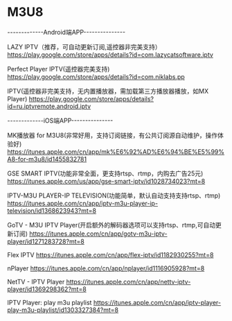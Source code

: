 # M3U8

-------------Android端APP---------------

LAZY IPTV（推荐，可自动更新订阅,遥控器非完美支持）
https://play.google.com/store/apps/details?id=com.lazycatsoftware.iptv

Perfect Player IPTV(遥控器完美支持)
https://play.google.com/store/apps/details?id=com.niklabs.pp

IPTV(遥控器非完美支持，无内置播放器，需加载第三方播放器播放，如MX Player)
https://play.google.com/store/apps/details?id=ru.iptvremote.android.iptv

-------------iOS端APP---------------

MK播放器 for M3U8(非常好用，支持订阅链接，有公共订阅源自动维护，操作体验好)
https://itunes.apple.com/cn/app/mk%E6%92%AD%E6%94%BE%E5%99%A8-for-m3u8/id1455832781

GSE SMART IPTV(功能非常全面，更支持rtsp、rtmp，内购去广告25元)
https://itunes.apple.com/us/app/gse-smart-iptv/id1028734023?mt=8

IPTV-M3U PLAYER-IP TELEVISION(功能简单，默认自动支持支持rtsp、rtmp)
https://itunes.apple.com/cn/app/iptv-m3u-player-ip-television/id1368623943?mt=8

GoTV - M3U IPTV Player(开启额外的解码器选项可以支持rtsp、rtmp,可自动更新订阅)
https://itunes.apple.com/cn/app/gotv-m3u-iptv-player/id1271283728?mt=8

Flex IPTV
https://itunes.apple.com/cn/app/flex-iptv/id1182930255?mt=8

nPlayer
https://itunes.apple.com/cn/app/nplayer/id1116905928?mt=8

NetTV - IPTV Player
https://itunes.apple.com/cn/app/nettv-iptv-player/id1369298362?mt=8

IPTV Player: play m3u playlist
https://itunes.apple.com/cn/app/iptv-player-play-m3u-playlist/id1303327384?mt=8
